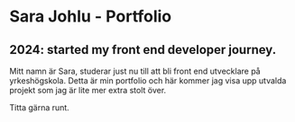 # Sara Johlu - Portfolio
 

## 2024: started my front end developer journey. 



Mitt namn är Sara, studerar just nu till att bli front end utvecklare på yrkeshögskola. 
Detta är min portfolio och här kommer jag visa upp utvalda projekt som jag är lite mer extra stolt över.

Titta gärna runt.
